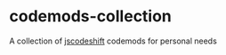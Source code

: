# codemods-collection
A collection of [jscodeshift](https://github.com/facebook/jscodeshift) codemods for personal needs
